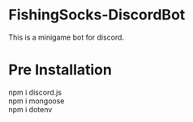 # FishingSocks-DiscordBot
This is a minigame bot for discord.

# Pre Installation
npm i discord.js  
npm i mongoose  
npm i dotenv  
